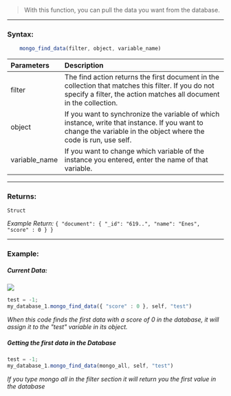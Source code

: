 > With this function, you can pull the data you want from the database.

------------

### Syntax:
```javascript
    mongo_find_data(filter, object, variable_name)
```
|Parameters   | Description  |
| :------------ | :------------ |
| filter  | The find action returns the first document in the collection that matches this filter. If you do not specify a filter, the action matches all document in the collection.  |
| object  | If you want to synchronize the variable of which instance, write that instance. If you want to change the variable in the object where the code is run, use self.  |
|  variable_name | If you want to change which variable of the instance you entered, enter the name of that variable.  |

------------


### Returns:
`Struct`

*Example Return:*
`{ "document": { "_id": "619..", "name": "Enes", "score" : 0 } }`

------------

### Example:
##### Current Data:
 ![](https://i.hizliresim.com/puza8di.png)
```javascript
test = -1;
my_database_1.mongo_find_data({ "score" : 0 }, self, "test")
 ```
*When this code finds the first data with a score of 0 in the database, it will assign it to the "test" variable in its object.*

##### Getting the first data in the Database
```javascript
test = -1;
my_database_1.mongo_find_data(mongo_all, self, "test")
 ```
*If you type mongo all in the filter section it will return you the first value in the database*
